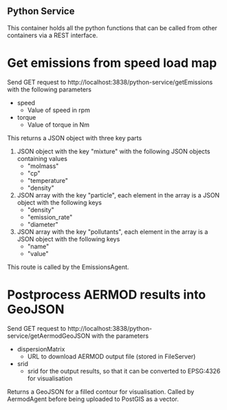 ## Python Service
This container holds all the python functions that can be called from other containers via a REST interface.

# Get emissions from speed load map
Send GET request to http://localhost:3838/python-service/getEmissions with the following parameters
- speed
  - Value of speed in rpm
- torque
  - Value of torque in Nm

This returns a JSON object with three key parts
1) JSON object with the key "mixture" with the following JSON objects containing values
    - "molmass"
    - "cp"
    - "temperature"
    - "density"
2) JSON array with the key "particle", each element in the array is a JSON object with the following keys
    - "density"
    - "emission_rate"
    - "diameter"
3) JSON array with the key "pollutants", each element in the array is a JSON object with the following keys
    - "name"
    - "value"

This route is called by the EmissionsAgent.

# Postprocess AERMOD results into GeoJSON
Send GET request to http://localhost:3838/python-service/getAermodGeoJSON with the parameters
- dispersionMatrix
    - URL to download AERMOD output file (stored in FileServer)
- srid
    - srid for the output results, so that it can be converted to EPSG:4326 for visualisation

Returns a GeoJSON for a filled contour for visualisation. Called by AermodAgent before being uploaded to PostGIS as a vector.
